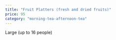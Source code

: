 ```yaml
---
title: "Fruit Platters (fresh and dried fruits)"
price: 95
category: "morning-tea-afternoon-tea"
---
```


Large (up to 16 people)
